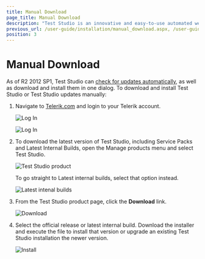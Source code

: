 ```yaml
---
title: Manual Download
page_title: Manual Download
description: "Test Studio is an innovative and easy-to-use automated web, WPF and load testing solution. Test Studio tests support essential technologies like ASP.NET AJAX, Silverlight, PHP and MVC. HTML5, Testing framework, functional testing, performance testing, load testing, exploratory testing, manual testing."
previous_url: /user-guide/installation/manual_download.aspx, /user-guide/installation/manual_download, /getting-started/installation/manual-download
position: 3
---
```

# Manual Download #

As of R2 2012 SP1, Test Studio can <a href="check-for-updates" target="_blank">check for updates automatically</a>, as well as download and install them in one dialog. To download and install Test Studio or Test Studio updates manually:

1. Navigate to <a href="http://www.telerik.com" target="_blank">Telerik.com</a> and login to your Telerik account.

	![Log In](/img/getting-started/installation/manual-download/fig1.png)

	
	![Log In](/img/getting-started/installation/manual-download/fig2.png)

2. To download the latest version of Test Studio, including Service Packs and Latest Internal Builds, open the Manage products menu and select Test Studio. 

	![Test Studio product](/img/getting-started/installation/manual-download/fig3.png)


	To go straight to Latest internal builds, select that option instead.

	![Latest intenal builds](/img/getting-started/installation/manual-download/fig4.png)

3. From the Test Studio product page, click the __Download__ link.

	![Download](/img/getting-started/installation/manual-download/fig5.png)

4. Select the official release or latest internal build. Download the installer and execute the file to install that version or upgrade an existing Test Studio installation the newer version.

	![Install](/img/getting-started/installation/manual-download/fig6.png)